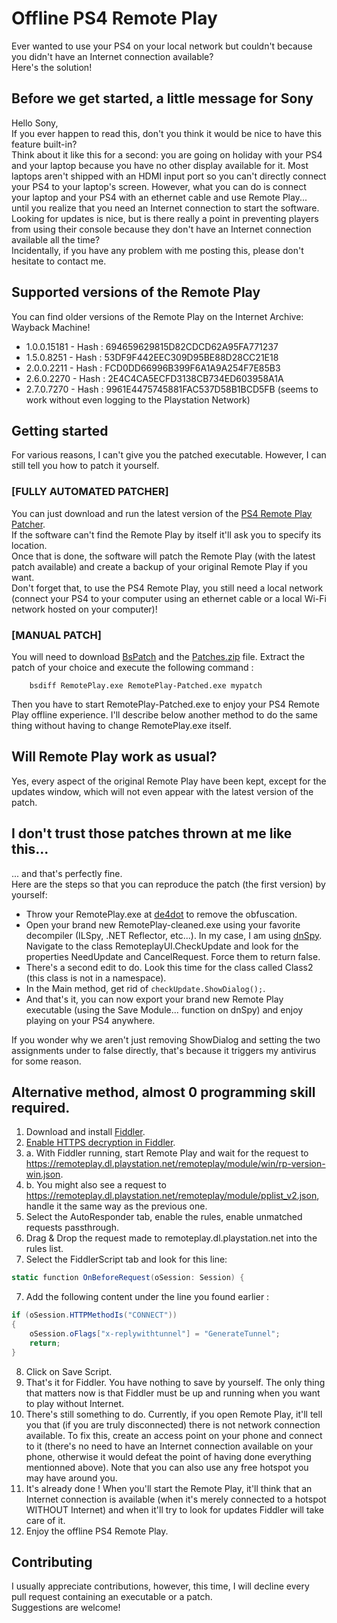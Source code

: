 # Offline PS4 Remote Play

Ever wanted to use your PS4 on your local network but couldn't because you didn't have an Internet connection available?  
Here's the solution!

## Before we get started, a little message for Sony

Hello Sony,  
If you ever happen to read this, don't you think it would be nice to have this feature built-in?  
Think about it like this for a second: you are going on holiday with your PS4 and your laptop because you have no other display available for it. Most laptops aren't shipped with an HDMI input port so you can't directly connect your PS4 to your laptop's screen. However, what you can do is connect your laptop and your PS4 with an ethernet cable and use Remote Play... until you realize that you need an Internet connection to start the software.  
Looking for updates is nice, but is there really a point in preventing players from using their console because they don't have an Internet connection available all the time?  
Incidentally, if you have any problem with me posting this, please don't hesitate to contact me.

## Supported versions of the Remote Play

You can find older versions of the Remote Play on the Internet Archive: Wayback Machine!
- 1.0.0.15181 - Hash : 694659629815D82CDCD62A95FA771237
- 1.5.0.8251 - Hash : 53DF9F442EEC309D95BE88D28CC21E18
- 2.0.0.2211 - Hash : FCD0DD66996B399F6A1A9A254F7E85B3
- 2.6.0.2270 - Hash : 2E4C4CA5ECFD3138CB734ED603958A1A
- 2.7.0.7270 - Hash : 9961E4475745881FAC537D58B1BCD5FB (seems to work without even logging to the Playstation Network)

## Getting started

For various reasons, I can't give you the patched executable. However, I can still tell you how to patch it yourself.

### [FULLY AUTOMATED PATCHER]

You can just download and run the latest version of the [PS4 Remote Play Patcher](https://github.com/MysteryDash/Offline-PS4-Remote-Play/releases/latest).  
If the software can't find the Remote Play by itself it'll ask you to specify its location.  
Once that is done, the software will patch the Remote Play (with the latest patch available) and create a backup of your original Remote Play if you want.  
Don't forget that, to use the PS4 Remote Play, you still need a local network (connect your PS4 to your computer using an ethernet cable or a local Wi-Fi network hosted on your computer)!

### [MANUAL PATCH]

You will need to download [BsPatch](BsPatch) and the [Patches.zip](Patches.zip) file. 
Extract the patch of your choice and execute the following command :  

        bsdiff RemotePlay.exe RemotePlay-Patched.exe mypatch
		
Then you have to start RemotePlay-Patched.exe to enjoy your PS4 Remote Play offline experience.
I'll describe below another method to do the same thing without having to change RemotePlay.exe itself.

## Will Remote Play work as usual?

Yes, every aspect of the original Remote Play have been kept, except for the updates window, which will not even appear with the latest version of the patch.

## I don't trust those patches thrown at me like this...

... and that's perfectly fine.  
Here are the steps so that you can reproduce the patch (the first version) by yourself:
* Throw your RemotePlay.exe at [de4dot](https://github.com/0xd4d/de4dot) to remove the obfuscation.
* Open your brand new RemotePlay-cleaned.exe using your favorite decompiler (ILSpy, .NET Reflector, etc...). In my case, I am using [dnSpy](https://github.com/0xd4d/dnSpy). Navigate to the class RemoteplayUI.CheckUpdate and look for the properties NeedUpdate and CancelRequest. Force them to return false.
* There's a second edit to do. Look this time for the class called Class2 (this class is not in a namespace).
* In the Main method, get rid of ```checkUpdate.ShowDialog();```.
* And that's it, you can now export your brand new Remote Play executable (using the Save Module... function on dnSpy) and enjoy playing on your PS4 anywhere.

If you wonder why we aren't just removing ShowDialog and setting the two assignments under to false directly, that's because it triggers my antivirus for some reason.

## Alternative method, almost 0 programming skill required.

1. Download and install [Fiddler](http://www.telerik.com/fiddler).
2. [Enable HTTPS decryption in Fiddler](https://www.fiddlerbook.com/fiddler/help/httpsdecryption.asp).
3. a. With Fiddler running, start Remote Play and wait for the request to https://remoteplay.dl.playstation.net/remoteplay/module/win/rp-version-win.json.
3. b. You might also see a request to https://remoteplay.dl.playstation.net/remoteplay/module/pplist_v2.json, handle it the same way as the previous one.
4. Select the AutoResponder tab, enable the rules, enable unmatched requests passthrough.
5. Drag & Drop the request made to remoteplay.dl.playstation.net into the rules list.
6. Select the FiddlerScript tab and look for this line:
```csharp
static function OnBeforeRequest(oSession: Session) {
```
7. Add the following content under the line you found earlier :
```csharp
if (oSession.HTTPMethodIs("CONNECT"))
{
    oSession.oFlags["x-replywithtunnel"] = "GenerateTunnel";
    return;
}
```
8. Click on Save Script.
9. That's it for Fiddler. You have nothing to save by yourself. The only thing that matters now is that Fiddler must be up and running when you want to play without Internet.
10. There's still something to do. Currently, if you open Remote Play, it'll tell you that (if you are truly disconnected) there is not network connection available. To fix this, create an access point on your phone and connect to it (there's no need to have an Internet connection available on your phone, otherwise it would defeat the point of having done everything mentionned above). Note that you can also use any free hotspot you may have around you.
11. It's already done ! When you'll start the Remote Play, it'll think that an Internet connection is available (when it's merely connected to a hotspot WITHOUT Internet) and when it'll try to look for updates Fiddler will take care of it.
12. Enjoy the offline PS4 Remote Play.

## Contributing

I usually appreciate contributions, however, this time, I will decline every pull request containing an executable or a patch.  
Suggestions are welcome!
